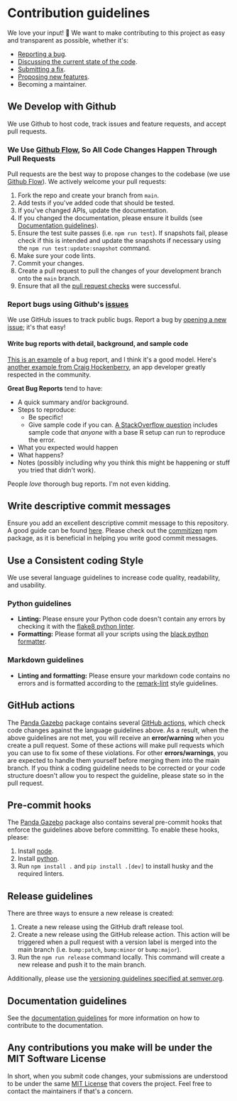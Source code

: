 # Contribution guidelines

We love your input! 🚀 We want to make contributing to this project as easy and transparent as possible, whether it's:

*   [Reporting a bug](https://github.com/rickstaa/panda-gazebo/issues).
*   [Discussing the current state of the code](https://github.com/rickstaa/panda-gazebo/discussions).
*   [Submitting a fix](https://github.com/rickstaa/panda-gazebo/pulls).
*   [Proposing new features](https://github.com/rickstaa/panda-gazebo/issues).
*   Becoming a maintainer.

## We Develop with Github

We use Github to host code, track issues and feature requests, and accept pull requests.

### We Use [Github Flow](https://guides.github.com/introduction/flow/index.html), So All Code Changes Happen Through Pull Requests

Pull requests are the best way to propose changes to the codebase (we use [Github Flow](https://docs.github.com/en/get-started/quickstart/github-flow)). We actively welcome your pull requests:

1.  Fork the repo and create your branch from `main`.
2.  Add tests if you've added code that should be tested.
3.  If you've changed APIs, update the documentation.
4.  If you changed the documentation, please ensure it builds (see [Documentation guidelines](#documentation-guidelines)).
5.  Ensure the test suite passes (i.e. `npm run test`). If snapshots fail, please check if this is intended and update the snapshots if necessary using the `npm run test:update:snapshot` command.
6.  Make sure your code lints.
7.  Commit your changes.
8.  Create a pull request to pull the changes of your development branch onto the `main` branch.
9.  Ensure that all the [pull request checks](https://github.com/rickstaa/panda-gazebo/actions) were successful.

### Report bugs using Github's [issues](https://github.com/rickstaa/panda-gazebo/issues)

We use GitHub issues to track public bugs. Report a bug by [opening a new issue](https://github.com/rickstaa/panda-gazebo/issues/new/choose); it's that easy!

#### Write bug reports with detail, background, and sample code

[This is an example](http://stackoverflow.com/q/12488905/180626) of a bug report, and I think it's a good model. Here's [another example from Craig Hockenberry](http://www.openradar.me/11905408), an app developer greatly respected in the community.

**Great Bug Reports** tend to have:

*   A quick summary and/or background.
*   Steps to reproduce:
    *   Be specific!
    *   Give sample code if you can. [A StackOverflow question](http://stackoverflow.com/q/12488905/180626) includes sample code that *anyone* with a base R setup can run to reproduce the error.
*   What you expected would happen
*   What happens?
*   Notes (possibly including why you think this might be happening or stuff you tried that didn't work).

People *love* thorough bug reports. I'm not even kidding.

## Write descriptive commit messages

Ensure you add an excellent descriptive commit message to this repository. A good guide can be found [here](https://www.conventionalcommits.org/en/v1.0.0/). Please check out the [commitizen](https://github.com/commitizen/cz-cli) npm package, as it is beneficial in helping you write good commit messages.

## Use a Consistent coding Style

We use several language guidelines to increase code quality, readability, and usability.

### Python guidelines

*   **Linting:** Please ensure your Python code doesn't contain any errors by checking it with the [flake8 python linter](https://flake8.pycqa.org/en/latest/).
*   **Formatting:** Please format all your scripts using the [black python formatter](https://github.com/psf/black).

### Markdown guidelines

*   **Linting and formatting:** Please ensure your markdown code contains no errors and is formatted according to the [remark-lint](https://github.com/remarkjs/remark-lint) style guidelines.

## GitHub actions

The [Panda Gazebo](https://github.com/rickstaa/panda-gazebo) package contains several [GitHub actions](https://github.com/rickstaa/panda-gazebo/actions), which check code changes against the language guidelines above. As a result, when the above guidelines are not met, you will receive an **error/warning** when you create a pull request. Some of these actions will make pull requests which you can use to fix some of these violations. For other **errors/warnings**, you are expected to handle them yourself before merging them into the main branch. If you think a coding guideline needs to be corrected or your code structure doesn't allow you to respect the guideline, please state so in the pull request.

## Pre-commit hooks

The [Panda Gazebo](https://github.com/rickstaa/panda-gazebo) package also contains several pre-commit hooks that enforce the guidelines above before committing. To enable these hooks, please:

1.  Install [node](https://nodejs.org/en/download/package-manager).
2.  Install [python](https://www.python.org/downloads).
3.  Run `npm install .` and `pip install .[dev]` to install husky and the required linters.

## Release guidelines

There are three ways to ensure a new release is created:

1.  Create a new release using the GitHub draft release tool.
2.  Create a new release using the GitHub release action. This action will be triggered when a pull request with a version label is merged into the main branch (i.e. `bump:patch`, `bump:minor` or `bump:major`).
3.  Run the `npm run release` command locally. This command will create a new release and push it to the main branch.

Additionally, please use the [versioning guidelines specified at semver.org](https://semver.org/).

## Documentation guidelines

See the [documentation guidelines](https://rickstaa.dev/panda-gazebo/dev/doc_dev.html) for more information on how to contribute to the documentation.

## Any contributions you make will be under the MIT Software License

In short, when you submit code changes, your submissions are understood to be under the same [MIT License](http://choosealicense.com/licenses/mit/) that covers the project. Feel free to contact the maintainers if that's a concern.
